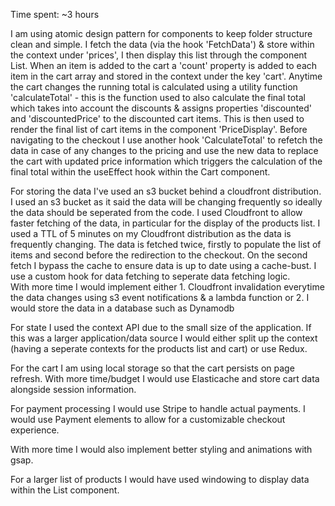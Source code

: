 Time spent: ~3 hours

I am using atomic design pattern for components to keep folder structure clean and simple. I fetch the data (via the hook 'FetchData') & store within the context under 'prices', I then display this list through the component List. When an item is added to the cart a 'count' property is added to each item in the cart array and stored in the context under the key 'cart'. Anytime the cart changes the running total is calculated using a utility function 'calculateTotal' - this is the function used to also calculate the final total which takes into account the discounts & assigns properties 'discounted' and 'discountedPrice' to the discounted cart items. This is then used to render the final list of cart items in the component 'PriceDisplay'. Before navigating to the checkout I use another hook 'CalculateTotal' to refetch the data in case of any changes to the pricing and use the new data to replace the cart with updated price information which triggers the calculation of the final total within the useEffect hook within the Cart component.

For storing the data I've used an s3 bucket behind a cloudfront distribution. I used an s3 bucket as it said the data will be changing frequently so ideally the data should be seperated from the code. I used Cloudfront to allow faster fetching of the data, in particular for the display of the products list. I used a TTL of 5 minutes on my Cloudfront distribution as the data is frequently changing. The data is fetched twice, firstly to populate the list of items and second before the redirection to the checkout. On the second fetch I bypass the cache to ensure data is up to date using a cache-bust. I use a custom hook for data fetching to seperate data fetching logic.  
With more time I would implement either 1. Cloudfront invalidation everytime the data changes using s3 event notifications & a lambda function or 2. I would store the data in a database such as Dynamodb

For state I used the context API due to the small size of the application. If this was a larger application/data source I would either split up the context (having a seperate contexts for the products list and cart) or use Redux.

For the cart I am using local storage so that the cart persists on page refresh. With more time/budget I would use Elasticache and store cart data alongside session information.

For payment processing I would use Stripe to handle actual payments. I would use Payment elements to allow for a customizable checkout experience.

With more time I would also implement better styling and animations with gsap.

For a larger list of products I would have used windowing to display data within the List component.
